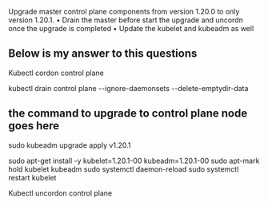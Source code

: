 Upgrade master control plane components from version 1.20.0 to only version 1.20.1.
•  Drain the master before start the upgrade and uncordn once the upgrade is completed 
•  Update the kubelet and kubeadm as well


## Below is my answer to this questions

Kubectl cordon control plane 

kubectl drain control plane --ignore-daemonsets --delete-emptydir-data

## the command to upgrade to control plane node goes here 

sudo kubeadm upgrade apply v1.20.1

sudo apt-get install -y kubelet=1.20.1-00 kubeadm=1.20.1-00
sudo apt-mark hold kubelet kubeadm
sudo systemctl daemon-reload
sudo systemctl restart kubelet

Kubectl uncordon control plane 
